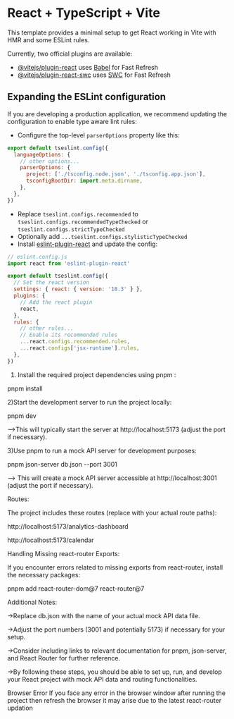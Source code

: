 # React + TypeScript + Vite

This template provides a minimal setup to get React working in Vite with HMR and some ESLint rules.

Currently, two official plugins are available:

- [@vitejs/plugin-react](https://github.com/vitejs/vite-plugin-react/blob/main/packages/plugin-react/README.md) uses [Babel](https://babeljs.io/) for Fast Refresh
- [@vitejs/plugin-react-swc](https://github.com/vitejs/vite-plugin-react-swc) uses [SWC](https://swc.rs/) for Fast Refresh

## Expanding the ESLint configuration

If you are developing a production application, we recommend updating the configuration to enable type aware lint rules:

- Configure the top-level `parserOptions` property like this:

```js
export default tseslint.config({
  languageOptions: {
    // other options...
    parserOptions: {
      project: ['./tsconfig.node.json', './tsconfig.app.json'],
      tsconfigRootDir: import.meta.dirname,
    },
  },
})
```

- Replace `tseslint.configs.recommended` to `tseslint.configs.recommendedTypeChecked` or `tseslint.configs.strictTypeChecked`
- Optionally add `...tseslint.configs.stylisticTypeChecked`
- Install [eslint-plugin-react](https://github.com/jsx-eslint/eslint-plugin-react) and update the config:

```js
// eslint.config.js
import react from 'eslint-plugin-react'

export default tseslint.config({
  // Set the react version
  settings: { react: { version: '18.3' } },
  plugins: {
    // Add the react plugin
    react,
  },
  rules: {
    // other rules...
    // Enable its recommended rules
    ...react.configs.recommended.rules,
    ...react.configs['jsx-runtime'].rules,
  },
})
```

1) Install the required project dependencies using pnpm : 

pnpm install

2)Start the development server to run the project locally:

pnpm dev

-->This will typically start the server at http://localhost:5173 (adjust the port if necessary).

3)Use pnpm to run a mock API server for development purposes:

  pnpm json-server db.json --port 3001

--> This will create a mock API server accessible at http://localhost:3001 (adjust the port if necessary).

Routes:

The project includes these routes (replace with your actual route paths):

http://localhost:5173/analytics-dashboard

http://localhost:5173/calendar



Handling Missing react-router Exports:

If you encounter errors related to missing exports from react-router, install the necessary packages:



pnpm add react-router-dom@7 react-router@7



Additional Notes:



->Replace db.json with the name of your actual mock API data file.

->Adjust the port numbers (3001 and potentially 5173) if necessary for your setup.

->Consider including links to relevant documentation for pnpm, json-server, and React Router for further reference.

->By following these steps, you should be able to set up, run, and develop your React project with mock API data and routing functionalities.

Browser Error
If you face any error in the browser window after running the project then refresh the browser it may arise due to the latest react-router updation

